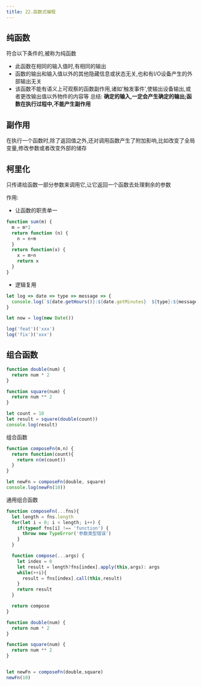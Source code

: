 ```yaml
---
title: 22.函数式编程
---
```

## 纯函数
符合以下条件的,被称为纯函数
- 此函数在相同的输入值时,有相同的输出
- 函数的输出和输入值以外的其他隐藏信息或状态无关,也和有I/O设备产生的外部输出无关
- 该函数不能有语义上可观察的函数副作用,诸如'触发事件',使输出设备输出,或者更改输出值以外物件的内容等
总结: **确定的输入,一定会产生确定的输出;函数在执行过程中,不能产生副作用**
## 副作用
在执行一个函数时,除了返回值之外,还对调用函数产生了附加影响,比如改变了全局变量,修改参数或者改变外部的储存
## 柯里化
只传递给函数一部分参数来调用它,让它返回一个函数去处理剩余的参数  

作用:
- 让函数的职责单一
```js
function sum(m) {
  m = m*2
  return function (n) {
    n = n+m
  }
  return function(x) {
    x = m+n
    return x
  }
}

```
- 逻辑复用
```js
let log => date => type => message => {
  console.log(`${date.getHours()}:${date.getMinutes}  ${type}:${message}`)
}

let now = log(new Date())

log('feat')('xxx')
log('fix')('xxx')

```

## 组合函数
```js
function double(num) {
  return num * 2
}

function square(num) {
  return num ** 2
}

let count = 10
let result = square(double(count))
console.log(result)
```
组合函数
```js
function composeFn(m,n) {
  return function(count){
    return n(m(count))
  }
}

let newFn = composeFn(double, square)
console.log(newFn(10))
```
通用组合函数
```js
function composeFn(...fns){
  let length = fns.length
  for(let i = 0; i < length; i++) {
    if(typeof fns[i] !== 'function') {
      throw new TypeError('参数类型错误')
    }
  }

  function compose(...args) {
    let index = 0
    let result = length?fns[index].apply(this,args): args
    while(++i){
      result = fns[index].call(this,result)
    }
    return result
  }

  return compose
}

function double(num) {
  return num * 2
}

function square(num) {
  return num ** 2
}


let newFn = composeFn(double,square)
newFn(10)
```
